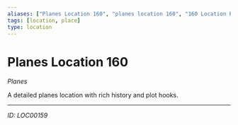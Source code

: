 ```yaml
---
aliases: ["Planes Location 160", "planes location 160", "160 Location Planes"]
tags: [location, place]
type: location
---
```


# Planes Location 160

*Planes*

A detailed planes location with rich history and plot hooks.

---
*ID: LOC00159*